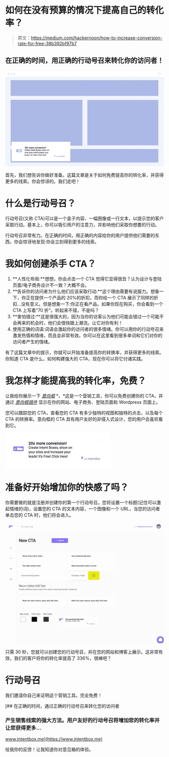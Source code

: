 # 如何在没有预算的情况下提高自己的转化率？

> 原文：<https://medium.com/hackernoon/how-to-increase-conversion-rate-for-free-38b392bf97b7>

## 在正确的时间，用正确的行动号召来转化你的访问者！

![](img/cd8f8efc7012c81f8fa8394d9028345a.png)

首先，我们想告诉你做好准备。这篇文章是关于如何免费提高你的转化率，并获得更多的线索。你会惊讶的。我们走吧！

# 什么是行动号召？

行动号召(又称 CTA)可以是一个盒子内容、一幅图像或一行文本，以提示您的客户采取行动。基本上，你可以吸引用户的注意力，并影响他们采取你想要的行动。

行动号召非常有力。在正确的时间，用正确的内容给你的用户提供他们需要的东西，你会惊讶地发现:你会立刻得到更多的线索。

# 我如何创建杀手 CTA？

1.  **人性化布局:**想想，你会点击一个 CTA 觉得它显得很丑？认为设计与登陆页面/电子商务设计不一致？大概不会。
2.  **告诉你的访问者为什么他们应该采取行动:**这个理由需要有说服力。想象一下，你正在提供一个产品的 20%的折扣，而你给一个 CTA 展示了同样的折扣…没有意义。但是想象一下:你正在看产品，如果你现在购买，你会看到一个 CTA 上写着“70 折”。听起来不错，不是吗？
3.  **害怕错过:**这是很强大的，因为当你的访客认为他们可能会错过一个可能不会再来的机会时，他们会很快跟上潮流。让它对你有利！
4.  使用正确的词语:词语会激起你的访问者的很多情绪。你可以用你的行动号召来激发热情和情绪，而且会非常有效。你可以在这里看到很多单词和它们对你的访问者产生的情绪。

有了这篇文章中的提示，你就可以开始准备提高你的转换率，并获得更多的线索。你知道 CTA 是什么，如何构建强大的 CTA，现在你可以将它付诸实践。

# 我怎样才能提高我的转化率，免费？

让我给你展示一下 [*意向框*](https://www.intentbox.me) *。*这是一个营销工具，你可以免费创建你的 CTA，并通过 [*意向框插件*](https://wordpress.org/plugins/intent-box/) 显示在你的网站、电子商务、登陆页面和 Wordpress 页面上。

您可以跟踪您的 CTA，查看您的 CTA 有多少独特的视图和独特的点击，以及每个 CTA 的转换率。意向框的 CTA 具有用户友好的非侵入式设计，您的用户会喜欢看到它。

![](img/89e902e08866694e1f269e67ae5b58cc.png)

# 准备好开始增加你的快感了吗？

你需要做的就是注册并创建你的第一个行动号召。您将设置一个标题(记住可以激起情绪的词)，设置您的 CTA 的文本内容，一个图像和一个 URL，当您的访问者单击您的 CTA 时，他们将会进入。

![](img/66520f3266538d39ea44f74e051f29d9.png)

只需 30 秒，您就可以创建您的行动号召，并在您的网站和博客上展示。这非常有效，我们的客户将你的转化率提高了 336%，很棒吧？

# 行动号召

我们邀请你自己来证明这个营销工具。完全免费！

[](https://www.intentbox.me) [## 在正确的时间，通过正确的行动号召来转化您的访问者

### 产生销售线索的强大方法。用户友好的行动号召将增加您的转化率并让您获得更多…

www.intentbox.me](https://www.intentbox.me) 

给我你的反馈！让我知道你对意见箱的体验。